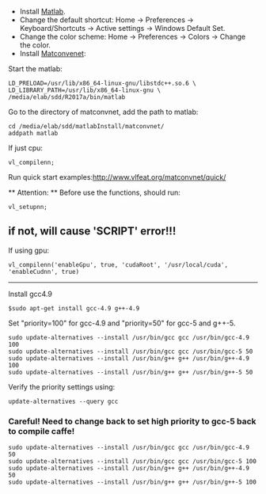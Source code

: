 * Install [Matlab](https://drive.google.com/open?id=1HGlRtgAd7DIbmuMlrmA9YFesnOAp49fE).
* Change the default shortcut: Home -> Preferences -> Keyboard/Shortcuts -> Active settings -> Windows Default Set.
* Change the color scheme: Home -> Preferences -> Colors -> Change the color.
* Install [Matconvenet](http://www.vlfeat.org/matconvnet/install/):

Start the matlab:
```
LD_PRELOAD=/usr/lib/x86_64-linux-gnu/libstdc++.so.6 \
LD_LIBRARY_PATH=/usr/lib/x86_64-linux-gnu \
/media/elab/sdd/R2017a/bin/matlab
```
Go to the directory of matconvnet, add the path to matlab:
```
cd /media/elab/sdd/matlabInstall/matconvnet/
addpath matlab
```
If just cpu:
```
vl_compilenn;
```
Run quick start examples:http://www.vlfeat.org/matconvnet/quick/

** Attention: ** Before use the functions, should run:
```
vl_setupnn;
```
if not, will cause 'SCRIPT' error!!!
--------------------------
If using gpu:
```
vl_compilenn('enableGpu', true, 'cudaRoot', '/usr/local/cuda', 'enableCudnn', true)
```

--------------------------
Install gcc4.9
```
$sudo apt-get install gcc-4.9 g++-4.9
```
Set "priority=100" for gcc-4.9 and "priority=50" for gcc-5 and g++-5.
```
sudo update-alternatives --install /usr/bin/gcc gcc /usr/bin/gcc-4.9 100
sudo update-alternatives --install /usr/bin/gcc gcc /usr/bin/gcc-5 50
sudo update-alternatives --install /usr/bin/g++ g++ /usr/bin/g++-4.9 100
sudo update-alternatives --install /usr/bin/g++ g++ /usr/bin/g++-5 50
```
Verify the priority settings using:
```
update-alternatives --query gcc
```
### Careful! Need to change back to set high priority to gcc-5 back to compile caffe!
```
sudo update-alternatives --install /usr/bin/gcc gcc /usr/bin/gcc-4.9 50
sudo update-alternatives --install /usr/bin/gcc gcc /usr/bin/gcc-5 100
sudo update-alternatives --install /usr/bin/g++ g++ /usr/bin/g++-4.9 50
sudo update-alternatives --install /usr/bin/g++ g++ /usr/bin/g++-5 100
```
